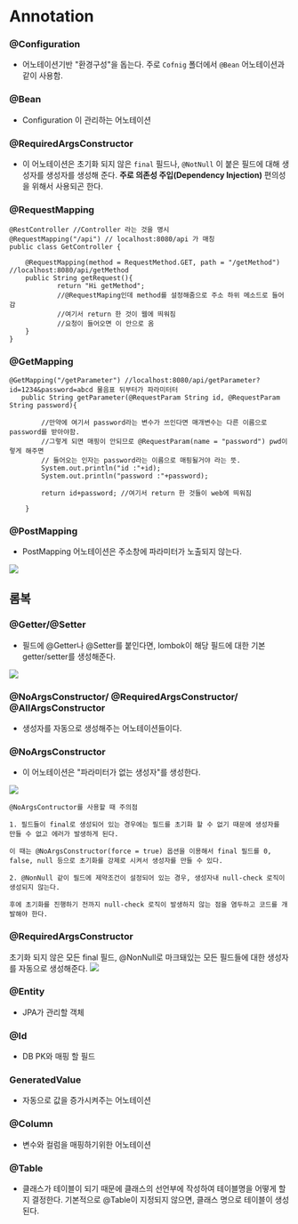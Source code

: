 # Annotation

### @Configuration
- 어노테이션기반 "환경구성"을 돕는다. 주로 ```Cofnig``` 폴더에서 ```@Bean``` 어노테이션과 같이 사용함.

### @Bean
- Configuration 이 관리하는 어노테이션

### @RequiredArgsConstructor
- 이 어노테이션은 초기화 되지 않은 ```final``` 필드나, ```@NotNull``` 이 붙은 필드에 대해 생성자를 생성자를 생성해 준다. **주로 의존성 주입(Dependency Injection)** 편의성을 위해서 사용되곤 한다.

### @RequestMapping
```
@RestController //Controller 라는 것을 명시
@RequestMapping("/api") // localhost:8080/api 가 매칭
public class GetController {
 
    @RequestMapping(method = RequestMethod.GET, path = "/getMethod") //localhost:8080/api/getMethod
    public String getRequest(){
            return "Hi getMethod";
            //@RequestMaping인데 method를 설정해줌으로 주소 하위 메소드로 들어감
            //여기서 return 한 것이 웹에 띄워짐
            //요청이 들어오면 이 안으로 옴
    }
}
```   

### @GetMapping   
```
@GetMapping("/getParameter") //localhost:8080/api/getParameter?id=1234&password=abcd 물음표 뒤부터가 파라미터터
   public String getParameter(@RequestParam String id, @RequestParam String password){
 
        //만약에 여기서 password라는 변수가 쓰인다면 매개변수는 다른 이름으로 password를 받아야함.
        //그렇게 되면 매핑이 안되므로 @RequestParam(name = "password") pwd이렇게 해주면
        // 들어오는 인자는 password라는 이름으로 매핑될거야 라는 뜻.
        System.out.println("id :"+id);
        System.out.println("password :"+password);
 
        return id+password; //여기서 return 한 것들이 web에 띄워짐
 
    }
```

### @PostMapping
- PostMapping 어노테이션은 주소창에 파라미터가 노출되지 않는다.

<img src = "img/CRUD.png">

## 롬복
### @Getter/@Setter
- 필드에 @Getter나 @Setter를 붙인다면, lombok이 해당 필드에 대한 기본 getter/setter를 생성해준다.

<img src ="img/gsetter.png">

### @NoArgsConstructor/ @RequiredArgsConstructor/ @AllArgsConstructor

- 생성자를 자동으로 생성해주는 어노테이션들이다.

### @NoArgsConstructor
- 이 어노테이션은 "파라미터가 없는 생성자"를 생성한다.

<img src = "img/noargsconstructor.png">

```
@NoArgsContructor를 사용할 때 주의점

1. 필드들이 final로 생성되어 있는 경우에는 필드를 초기화 할 수 없기 때문에 생성자를 만들 수 없고 에러가 발생하게 된다.

이 때는 @NoArgsConstructor(force = true) 옵션을 이용해서 final 필드를 0, false, null 등으로 초기화를 강제로 시켜서 생성자를 만들 수 있다.

2. @NonNull 같이 필드에 제약조건이 설정되어 있는 경우, 생성자내 null-check 로직이 생성되지 않는다.

후에 초기화를 진행하기 전까지 null-check 로직이 발생하지 않는 점을 염두하고 코드를 개발해야 한다.
```

### @RequiredArgsConstructor
초기화 되지 않은 모든 final 필드, @NonNull로 마크돼있는 모든 필드들에 대한 생성자를 자동으로 생성해준다.
<img src ="img/RequiredArgsConstructor.png">


### @Entity
- JPA가 관리할 객체

### @Id
- DB PK와 매핑 할 필드

### GeneratedValue
- 자동으로 값을 증가시켜주는 어노테이션

### @Column
- 변수와 컬럼을 매핑하기위한 어노테이션

### @Table
- 클래스가 테이블이 되기 때문에 클래스의 선언부에 작성하여 테이블명을 어떻게 할지 결정한다. 기본적으로 @Table이 지정되지 않으면, 클래스 명으로 테이블이 생성된다.

